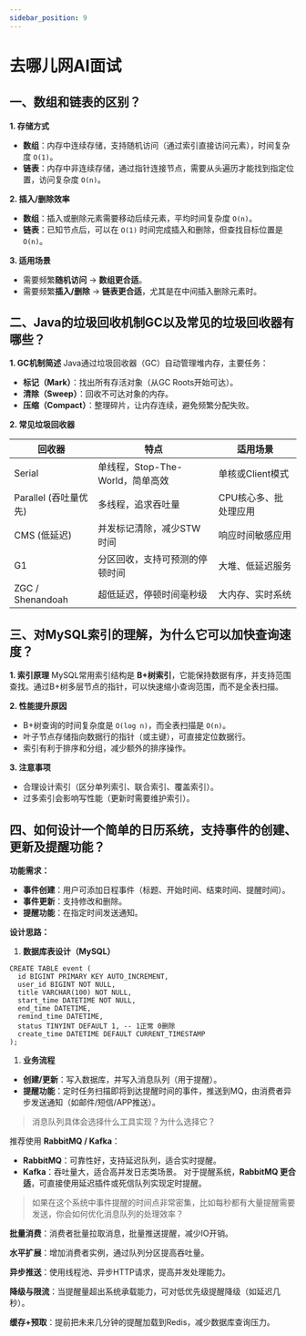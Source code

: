 ```yaml
---
sidebar_position: 9
---
```


# 去哪儿网AI面试

## 一、数组和链表的区别？

**1. 存储方式**

- **数组**：内存中连续存储，支持随机访问（通过索引直接访问元素），时间复杂度 `O(1)`。
- **链表**：内存中非连续存储，通过指针连接节点，需要从头遍历才能找到指定位置，访问复杂度 `O(n)`。

**2. 插入/删除效率**

- **数组**：插入或删除元素需要移动后续元素，平均时间复杂度 `O(n)`。
- **链表**：已知节点后，可以在 `O(1)` 时间完成插入和删除，但查找目标位置是 `O(n)`。

**3. 适用场景**

- 需要频繁**随机访问** → **数组更合适**。
- 需要频繁**插入/删除** → **链表更合适**，尤其是在中间插入删除元素时。

## 二、Java的垃圾回收机制GC以及常见的垃圾回收器有哪些？

**1. GC机制简述**
 Java通过垃圾回收器（GC）自动管理堆内存，主要任务：

- **标记（Mark）**：找出所有存活对象（从GC Roots开始可达）。
- **清除（Sweep）**：回收不可达对象的内存。
- **压缩（Compact）**：整理碎片，让内存连续，避免频繁分配失败。

**2. 常见垃圾回收器**

| 回收器                | 特点                             | 适用场景              |
| --------------------- | -------------------------------- | --------------------- |
| Serial                | 单线程，Stop-The-World，简单高效 | 单核或Client模式      |
| Parallel (吞吐量优先) | 多线程，追求吞吐量               | CPU核心多、批处理应用 |
| CMS (低延迟)          | 并发标记清除，减少STW时间        | 响应时间敏感应用      |
| G1                    | 分区回收，支持可预测的停顿时间   | 大堆、低延迟服务      |
| ZGC / Shenandoah      | 超低延迟，停顿时间毫秒级         | 大内存、实时系统      |

## 三、对MySQL索引的理解，为什么它可以加快查询速度？

**1. 索引原理**
 MySQL常用索引结构是 **B+树索引**，它能保持数据有序，并支持范围查找。通过B+树多层节点的指针，可以快速缩小查询范围，而不是全表扫描。

**2. 性能提升原因**

- B+树查询的时间复杂度是 `O(log n)`，而全表扫描是 `O(n)`。
- 叶子节点存储指向数据行的指针（或主键），可直接定位数据行。
- 索引有利于排序和分组，减少额外的排序操作。

**3. 注意事项**

- 合理设计索引（区分单列索引、联合索引、覆盖索引）。
- 过多索引会影响写性能（更新时需要维护索引）。

## 四、如何设计一个简单的日历系统，支持事件的创建、更新及提醒功能？

**功能需求：**

- **事件创建**：用户可添加日程事件（标题、开始时间、结束时间、提醒时间）。
- **事件更新**：支持修改和删除。
- **提醒功能**：在指定时间发送通知。

**设计思路：**

1. **数据库表设计（MySQL）**

```
CREATE TABLE event (
  id BIGINT PRIMARY KEY AUTO_INCREMENT,
  user_id BIGINT NOT NULL,
  title VARCHAR(100) NOT NULL,
  start_time DATETIME NOT NULL,
  end_time DATETIME,
  remind_time DATETIME,
  status TINYINT DEFAULT 1, -- 1正常 0删除
  create_time DATETIME DEFAULT CURRENT_TIMESTAMP
);
```

1. **业务流程**

- **创建/更新**：写入数据库，并写入消息队列（用于提醒）。
- **提醒功能**：定时任务扫描即将到达提醒时间的事件，推送到MQ，由消费者异步发送通知（如邮件/短信/APP推送）。

> 消息队列具体会选择什么工具实现？为什么选择它？

推荐使用 **RabbitMQ / Kafka**：

- **RabbitMQ**：可靠性好，支持延迟队列，适合实时提醒。
- **Kafka**：吞吐量大，适合高并发日志类场景。
   对于提醒系统，**RabbitMQ 更合适**，可直接使用延迟插件或死信队列实现定时提醒。

> 如果在这个系统中事件提醒的时间点非常密集，比如每秒都有大量提醒需要发送，你会如何优化消息队列的处理效率？

**批量消费**：消费者批量拉取消息，批量推送提醒，减少IO开销。

**水平扩展**：增加消费者实例，通过队列分区提高吞吐量。

**异步推送**：使用线程池、异步HTTP请求，提高并发处理能力。

**降级与限流**：当提醒量超出系统承载能力，可对低优先级提醒降级（如延迟几秒）。

**缓存+预取**：提前把未来几分钟的提醒加载到Redis，减少数据库查询压力。

